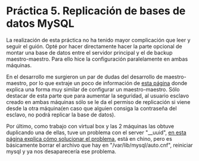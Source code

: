 # Práctica 5. Replicación de bases de datos MySQL

La realización de esta práctica no ha tenido mayor complicación que leer y seguir el guión. Opté por hacer directamente hacer la parte opcional de montar una base de datos entre el servidor principal y el de backup maestro-maestro. Para ello hice la configuración paralelamente en ambas máquinas.

En el desarrollo me surgieron un par de dudas del desarrollo de maestro-maestro, por lo que extraje un poco de información de [esta página](https://www.linode.com/docs/databases/mysql/configure-master-master-mysql-database-replication/) donde explica una forma muy similar de configurar un maestro-maestro. Sólo destacar de esta parte que para aumentar la seguridad, al usuario esclavo creado en ambas máquinas sólo se le da el permiso de replicación si viene desde la otra máquina(en caso que alguien consiga la contraseña del esclavo, no podrá replicar la base de datos).

Por último, como trabajo con virtual box y las 2 máquinas las obtuve duplicando una de ellas, tuve un problema con el server "__uuid", [en esta página explica cómo solucionar el problema](https://blog.csdn.net/leshami/article/details/43854505), está en chino, pero es básicamente borrar el archivo que hay en "/var/lib/mysql/auto.cnf", reiniciar mysql y ya nos desaparecería ese problema.
